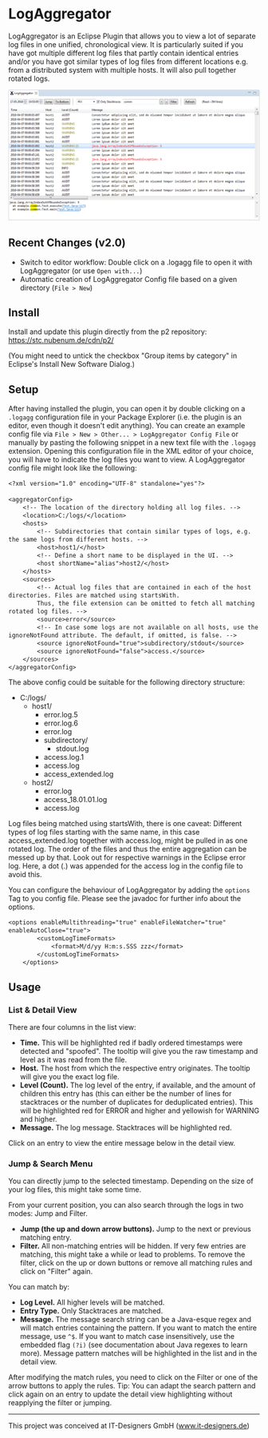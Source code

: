 # LogAggregator

LogAggregator is an Eclipse Plugin that allows you to view a lot of separate log files in one unified, chronological view. It is particularly suited if you have got multiple different log files that partly contain identical entries and/or you have got similar types of log files from different locations e.g. from a distributed system with multiple hosts. It will also pull together rotated logs.

![Screenshot](screenshot.png "Screenshot")

## Recent Changes (v2.0)

* Switch to editor workflow: Double click on a .logagg file to open it with LogAggregator (or use `Open with...`)
* Automatic creation of LogAggregator Config file based on a given directory (`File > New`)

## Install

Install and update this plugin directly from the p2 repository:
https://stc.nubenum.de/cdn/p2/

(You might need to untick the checkbox "Group items by category" in Eclipse's Install New Software Dialog.)

## Setup

After having installed the plugin, you can open it by double clicking on a `.logagg` configuration file in your Package Explorer (i.e. the plugin is an editor, even though it doesn't edit anything). You can create an example config file via `File > New > Other... > LogAggregator Config File` or manually by pasting the following snippet in a new text file with the `.logagg` extension. Opening this configuration file in the XML editor of your choice, you will have to indicate the log files you want to view. A LogAggregator config file might look like the following:
```
<?xml version="1.0" encoding="UTF-8" standalone="yes"?>

<aggregatorConfig>
	<!-- The location of the directory holding all log files. -->
	<location>C:/logs/</location>
	<hosts>
		<!-- Subdirectories that contain similar types of logs, e.g. the same logs from different hosts. -->
		<host>host1/</host>
		<!-- Define a short name to be displayed in the UI. -->
		<host shortName="alias">host2/</host>
	</hosts>
	<sources>
		<!-- Actual log files that are contained in each of the host directories. Files are matched using startsWith.
		Thus, the file extension can be omitted to fetch all matching rotated log files. -->
		<source>error</source>
		<!-- In case some logs are not available on all hosts, use the ignoreNotFound attribute. The default, if omitted, is false. -->
		<source ignoreNotFound="true">subdirectory/stdout</source>
		<source ignoreNotFound="false">access.</source>
	</sources>
</aggregatorConfig>

```
The above config could be suitable for the following directory structure:

* C:/logs/
	* host1/
		* error.log.5
		* error.log.6
		* error.log
		* subdirectory/
			* stdout.log
		* access.log.1
		* access.log
		* access_extended.log
	* host2/
		* error.log
		* access_18.01.01.log
		* access.log

Log files being matched using startsWith, there is one caveat: Different types of log files starting with the same name, in this case access_extended.log together with access.log, might be pulled in as one rotated log. The order of the files and thus the entire aggregation can be messed up by that. Look out for respective warnings in the Eclipse error log. Here, a dot (.) was appended for the access log in the config file to avoid this.

You can configure the behaviour of LogAggregator by adding the `options` Tag to you config file. Please see the javadoc for further info about the options.
```
<options enableMultithreading="true" enableFileWatcher="true" enableAutoClose="true">
    	<customLogTimeFormats>
    		<format>M/d/yy H:m:s.SSS zzz</format>
    	</customLogTimeFormats>
    </options>
```

## Usage
### List & Detail View
There are four columns in the list view:

* __Time.__ This will be highlighted red if badly ordered timestamps were detected and "spoofed". The tooltip will give you the raw timestamp and level as it was read from the file.
* __Host.__ The host from which the respective entry originates. The tooltip will give you the exact log file.
* __Level (Count).__ The log level of the entry, if available, and the amount of children this entry has (this can either be the number of lines for stacktraces or the number of duplicates for deduplicated entries). This will be highlighted red for ERROR and higher and yellowish for WARNING and higher.
* __Message.__ The log message. Stacktraces will be highlighted red.

Click on an entry to view the entire message below in the detail view.

### Jump & Search Menu
You can directly jump to the selected timestamp. Depending on the size of your log files, this might take some time.

From your current position, you can also search through the logs in two modes: Jump and Filter.

* __Jump (the up and down arrow buttons).__ Jump to the next or previous matching entry.
* __Filter.__ All non-matching entries will be hidden. If very few entries are matching, this might take a while or lead to problems. To remove the filter, click on the up or down buttons or remove all matching rules and click on "Filter" again.

You can match by:

* __Log Level.__ All higher levels will be matched.
* __Entry Type.__ Only Stacktraces are matched.
* __Message.__ The message search string can be a Java-esque regex and will match entries containing the pattern. If you want to match the entire message, use `^$`. If you want to match case insensitively, use the embedded flag `(?i)` (see documentation about Java regexes to learn more). Message pattern matches will be highlighted in the list and in the detail view.

After modifying the match rules, you need to click on the Filter or one of the arrow buttons to apply the rules. Tip: You can adapt the search pattern and click again on an entry to update the detail view highlighting without reapplying the filter or jumping.

---

This project was conceived at IT-Designers GmbH (www.it-designers.de)